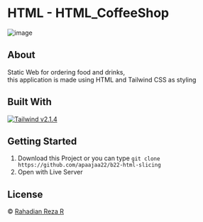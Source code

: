 # HTML - HTML_CoffeeShop

![image](https://user-images.githubusercontent.com/59022153/127201194-a850a2a2-178a-4ee3-8f95-02e51c981e27.png)

## About
Static Web for ordering food and drinks, \
this application is made using HTML and Tailwind CSS as styling


## Built With

[![Tailwind v2.1.4](https://img.shields.io/badge/Tailwind%20-v2.1.4-blue.svg?style=flat)](https://github.com/tailwindlabs/tailwindcss)


## Getting Started
1. Download this Project or you can type `git clone https://github.com/apaajaa22/b22-html-slicing`
2. Open with Live Server


## License
© [Rahadian Reza R](https://github.com/apaajaa22)

